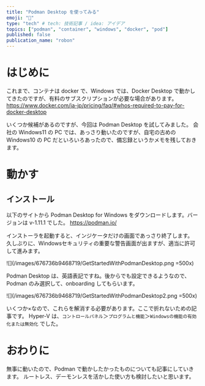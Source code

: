 ```yaml
---
title: "Podman Desktop を使ってみる"
emoji: "🦭"
type: "tech" # tech: 技術記事 / idea: アイデア
topics: ["podman", "container", "windows", "docker", "pod"]
published: false
publication_name: "robon"
---
```


# はじめに
これまで、コンテナは docker で、Windows では、Docker Desktop で動かしてきたのですが、有料のサブスクリプションが必要な場合があります。
https://www.docker.com/ja-jp/pricing/faq/#whos-required-to-pay-for-docker-desktop

いくつか候補があるのですが、今回は Podman Desktop を試してみました。
会社の Windows11 の PC では、あっさり動いたのですが、自宅の古めの Windows10 の PC だといろいろあったので、備忘録というかメモを残しておきます。

# 動かす
## インストール
以下のサイトから Podman Desktop for Windows をダウンロードします。バージョンは v-1.11.1 でした。
https://podman.io/

インストーラを起動すると、インジケータだけの画面であっさり終了します。
久しぶりに、Windowsセキュリティの重要な警告画面が出ますが、適当に許可して進みます。

![](/images/676736b9468719/GetStartedWithPodmanDesktop.png =500x)

Podman Desktop は、英語表記ですね。後からでも設定できるようなので、Podman のみ選択して、onboarding してもらいます。

![](/images/676736b9468719/GetStartedWithPodmanDesktop2.png =500x)

いくつか×なので、これらを解消する必要があります。ここで折れないための記事です。
Hyper-V は、`コントロールパネル`＞`プログラムと機能`＞`Windowsの機能の有効化または無効化` でした。







# おわりに
無事に動いたので、Podman で動かしたかったものについても記事にしていきます。
ルートレス、デーモンレスを活かした使い方も検討したいと思います。
